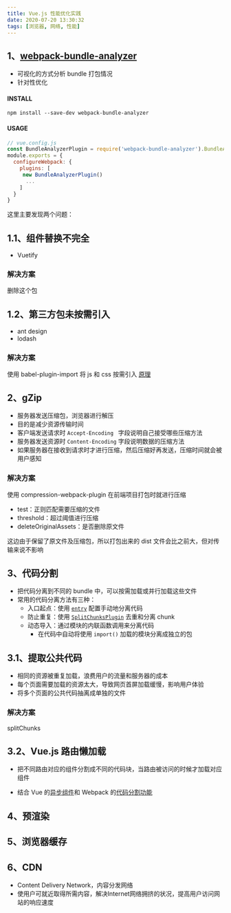 ```yaml
---
title: Vue.js 性能优化实践
date: 2020-07-20 13:30:32
tags: [浏览器, 网络, 性能]
---
```


## 1、[webpack-bundle-analyzer](https://www.npmjs.com/package/webpack-bundle-analyzer)

* 可视化的方式分析 bundle 打包情况
* 针对性优化

#### INSTALL

```shell
npm install --save-dev webpack-bundle-analyzer
```

#### USAGE

```js
// vue.config.js
const BundleAnalyzerPlugin = require('webpack-bundle-analyzer').BundleAnalyzerPlugin;
module.exports = {
  configureWebpack: {
    plugins: [
     new BundleAnalyzerPlugin()
      ...
    ]
  }
}
```

这里主要发现两个问题：

## 1.1、组件替换不完全

* Vuetify

### 解决方案

删除这个包

## 1.2、第三方包未按需引入

* ant design
* lodash

### 解决方案

使用 babel-plugin-import 将 js 和 css 按需引入 [原理]()

## 2、gZip

* 服务器发送压缩包，浏览器进行解压
* 目的是减少资源传输时间
* 客户端发送请求时 `Accept-Encoding ` 字段说明自己接受哪些压缩方法
* 服务器发送资源时 `Content-Encoding` 字段说明数据的压缩方法
* 如果服务器在接收到请求时才进行压缩，然后压缩好再发送，压缩时间就会被用户感知

### 解决方案

使用 compression-webpack-plugin 在前端项目打包时就进行压缩

* test：正则匹配需要压缩的文件
* threshold：超过阈值进行压缩
* deleteOriginalAssets：是否删除原文件

这边由于保留了原文件及压缩包，所以打包出来的 dist 文件会比之前大，但对传输来说不影响

## 3、代码分割

* 把代码分离到不同的 bundle 中，可以按需加载或并行加载这些文件
* 常用的代码分离方法有三种：
	- 入口起点：使用 [`entry`](https://webpack.docschina.org/configuration/entry-context) 配置手动地分离代码
	- 防止重复：使用 [`SplitChunksPlugin`](https://webpack.docschina.org/plugins/split-chunks-plugin) 去重和分离 chunk
	- 动态导入：通过模块的内联函数调用来分离代码
		- 在代码中自动将使用 `import()` 加载的模块分离成独立的包

## 3.1、提取公共代码

* 相同的资源被重复加载，浪费用户的流量和服务器的成本
* 每个页面需要加载的资源太大，导致网页首屏加载缓慢，影响用户体验
* 将多个页面的公共代码抽离成单独的文件

### 解决方案

splitChunks

## 3.2、Vue.js 路由懒加载

* 把不同路由对应的组件分割成不同的代码块，当路由被访问的时候才加载对应组件

* 结合 Vue 的[异步组件](https://cn.vuejs.org/v2/guide/components-dynamic-async.html#异步组件)和 Webpack 的[代码分割功能](https://doc.webpack-china.org/guides/code-splitting-async/#require-ensure-/)

## 4、预渲染

## 5、浏览器缓存

## 6、CDN

* Content Delivery Network，内容分发网络
* 使用户可就近取得所需内容，解决Internet网络拥挤的状况，提高用户访问网站的响应速度
